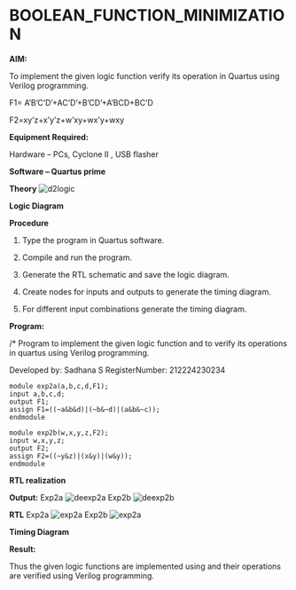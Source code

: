 # BOOLEAN_FUNCTION_MINIMIZATION

**AIM:**

To implement the given logic function verify its operation in Quartus using Verilog programming.

F1= A’B’C’D’+AC’D’+B’CD’+A’BCD+BC’D 

F2=xy’z+x’y’z+w’xy+wx’y+wxy

**Equipment Required:**

Hardware – PCs, Cyclone II , USB flasher

**Software – Quartus prime**

**Theory**
![d2logic](https://github.com/user-attachments/assets/87a80a6f-0efe-43f7-aa32-efa69bd902e9)


**Logic Diagram**

**Procedure**

1.	Type the program in Quartus software.

2.	Compile and run the program.

3.	Generate the RTL schematic and save the logic diagram.

4.	Create nodes for inputs and outputs to generate the timing diagram.

5.	For different input combinations generate the timing diagram.


**Program:**

/* Program to implement the given logic function and to verify its operations in quartus using Verilog programming. 

Developed by: Sadhana S RegisterNumber: 212224230234
```
module exp2a(a,b,c,d,F1);
input a,b,c,d;
output F1;
assign F1=((~a&b&d)|(~b&~d)|(a&b&~c));
endmodule 

module exp2b(w,x,y,z,F2);
input w,x,y,z;
output F2;
assign F2=((~y&z)|(x&y)|(w&y));
endmodule 
```
**RTL realization**

**Output:**
Exp2a
![deexp2a](https://github.com/user-attachments/assets/701aa213-b477-4ca9-9447-eacc915a8a36)
Exp2b
![deexp2b](https://github.com/user-attachments/assets/fee32507-ce7a-436d-969b-9b6f857c8e33)




**RTL**
Exp2a
![exp2a](https://github.com/user-attachments/assets/0a69f610-73e6-4ddb-966c-82599658b65c)
Exp2b
![exp2a](https://github.com/user-attachments/assets/0b3eb9e5-9b86-492b-ab87-c25d503f9790)



**Timing Diagram**

**Result:**

Thus the given logic functions are implemented using and their operations are verified using Verilog programming.

